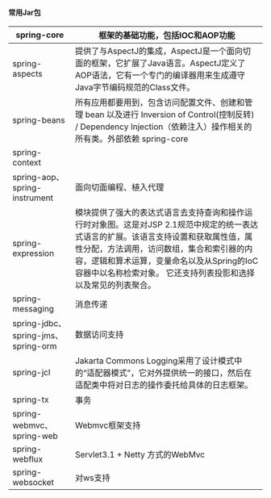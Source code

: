 #### 常用Jar包

| spring-core                         | 框架的基础功能，包括IOC和AOP功能                             |
| ----------------------------------- | ------------------------------------------------------------ |
| spring-aspects                      | 提供了与AspectJ的集成，AspectJ是一个面向切面的框架，它扩展了Java语言。AspectJ定义了AOP语法，它有一个专门的编译器用来生成遵守Java字节编码规范的Class文件。 |
| spring-beans                        | 所有应用都要用到，包含访问配置文件、创建和管理 bean 以及进行 Inversion of Control(控制反转) / Dependency Injection（依赖注入）操作相关的所有类。外部依赖 spring-core |
| spring-context                      |                                                              |
| spring-aop、spring-instrument       | 面向切面编程、植入代理                                       |
| spring-expression                   | 模块提供了强大的表达式语言去支持查询和操作运行时对象图。这是对JSP 2.1规范中规定的统一表达式语言的扩展。该语言支持设置和获取属性值，属性分配，方法调用，访问数组，集合和索引器的内容，逻辑和算术运算，变量命名以及从Spring的IoC容器中以名称检索对象。 它还支持列表投影和选择以及常见的列表聚合。 |
| spring-messaging                    | 消息传递                                                     |
| spring-jdbc、spring-jms、spring-orm | 数据访问支持                                                 |
| spring-jcl                          | Jakarta Commons Logging采用了设计模式中的“适配器模式”，它对外提供统一的接口，然后在适配类中将对日志的操作委托给具体的日志框架。 |
| spring-tx                           | 事务                                                         |
| spring-webmvc、spring-web           | Webmvc框架支持                                               |
| spring-webflux                      | Servlet3.1 + Netty 方式的WebMvc                              |
| spring-websocket                    | 对ws支持                                                     |